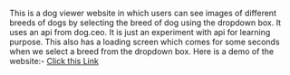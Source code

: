This is a dog viewer website in which users can see images of different breeds of dogs by selecting the breed of dog using the dropdown box. It uses an api from dog.ceo. It is just an experiment with api for learning purpose.
This also has a loading screen which comes for some seconds when we select a breed from the dropdown box.
Here is a demo of the website:-
<a href = "https://pragyat-nikunj.github.io/Dog-Image-Viewer/" target="_blank">Click this Link</a>
